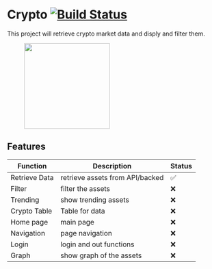 # Crypto [![Build Status](https://github.com/mgrobertso/crypto/actions/workflows/manual.yml/badge.svg)](https://github.com/mgrobertso/crypto)
This project  will retrieve crypto market data and disply and filter them.
<figure>
<img src="https://foreignpolicy.com/wp-content/themes/foreign-policy-2017/assets/src/images/power-maps/future-of-money-part-2/Bitcoin.png" width="200" height="200">
</figure>

## Features
| Function | Description |Status|
| --- | --- |---|
| Retrieve Data | retrieve assets from API/backed |:white_check_mark:|
| Filter| filter the assets  |:x:|
| Trending| show trending assets |:x:|
| Crypto Table| Table for data |:x:|
| Home page| main page |:x:|
| Navigation| page navigation |:x:|
| Login| login and out functions |:x:|
| Graph| show graph of the assets  |:x:|


